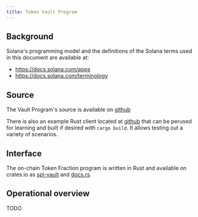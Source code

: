 ```yaml
---
title: Token Vault Program
---
```


## Background

Solana's programming model and the definitions of the Solana terms used in this
document are available at:

- https://docs.solana.com/apps
- https://docs.solana.com/terminology

## Source

The Vault Program's source is available on
[github](https://github.com/metaplex-foundation/metaplex)

There is also an example Rust client located at
[github](https://github.com/metaplex-foundation/metaplex/tree/master/token_vault/test/src/main.rs)
that can be perused for learning and built if desired with `cargo build`. It allows testing out a variety of scenarios.

## Interface

The on-chain Token Fraction program is written in Rust and available on crates.io as
[spl-vault](https://crates.io/crates/spl-token-vault) and
[docs.rs](https://docs.rs/spl-token-vault).

## Operational overview

TODO
